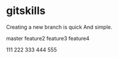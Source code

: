 # gitskills
Creating a new branch is quick And simple.

master
feature2
feature3
feature4

111
222
333
444
555
